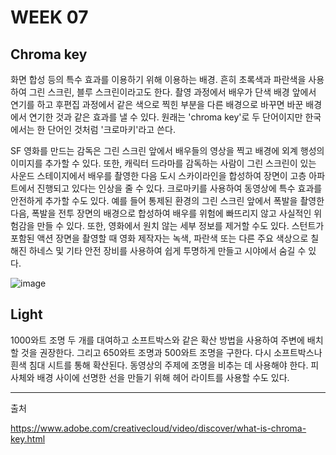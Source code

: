 # WEEK 07
## Chroma key
화면 합성 등의 특수 효과를 이용하기 위해 이용하는 배경. 흔히 초록색과 파란색을 사용하여 그린 스크린, 블루 스크린이라고도 한다. 촬영 과정에서 배우가 단색 배경 앞에서 연기를 하고 후편집 과정에서 같은 색으로 찍힌 부분을 다른 배경으로 바꾸면 바꾼 배경에서 연기한 것과 같은 효과를 낼 수 있다. 원래는 'chroma key'로 두 단어이지만 한국에서는 한 단어인 것처럼 '크로마키'라고 쓴다.

SF 영화를 만드는 감독은 그린 스크린 앞에서 배우들의 영상을 찍고 배경에 외계 행성의 이미지를 추가할 수 있다. 또한, 캐릭터 드라마를 감독하는 사람이 그린 스크린이 있는 사운드 스테이지에서 배우를 촬영한 다음 도시 스카이라인을 합성하여 장면이 고층 아파트에서 진행되고 있다는 인상을 줄 수 있다. 크로마키를 사용하여 동영상에 특수 효과를 안전하게 추가할 수도 있다. 예를 들어 통제된 환경의 그린 스크린 앞에서 폭발을 촬영한 다음, 폭발을 전투 장면의 배경으로 합성하여 배우를 위험에 빠뜨리지 않고 사실적인 위험감을 만들 수 있다. 또한, 영화에서 원치 않는 세부 정보를 제거할 수도 있다. 스턴트가 포함된 액션 장면을 촬영할 때 영화 제작자는 녹색, 파란색 또는 다른 주요 색상으로 칠해진 하네스 및 기타 안전 장비를 사용하여 쉽게 투명하게 만들고 시야에서 숨길 수 있다.      

![image](https://user-images.githubusercontent.com/112941366/208383641-1ba0003e-58a3-474c-94be-8d2ad605ec4d.png)

## Light

1000와트 조명 두 개를 대여하고 소프트박스와 같은 확산 방법을 사용하여 주변에 배치할 것을 권장한다. 그리고 650와트 조명과 500와트 조명을 구한다. 다시 소프트박스나 흰색 침대 시트를 통해 확산된다. 동영상의 주제에 조명을 비추는 데 사용해야 한다. 피사체와 배경 사이에 선명한 선을 만들기 위해 헤어 라이트를 사용할 수도 있다. 

---

출처

https://www.adobe.com/creativecloud/video/discover/what-is-chroma-key.html
